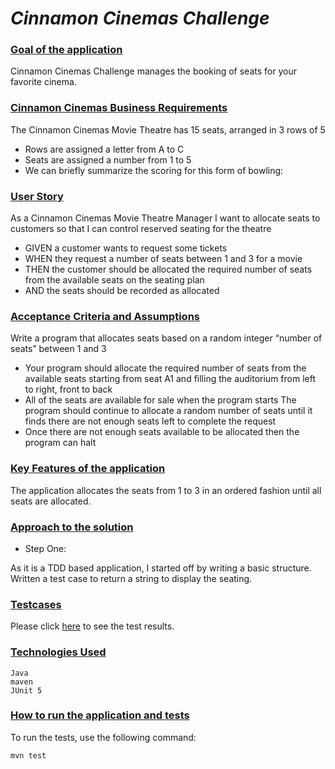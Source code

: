 # _Cinnamon Cinemas Challenge_

### <ins>Goal of the application</ins>

Cinnamon Cinemas Challenge manages the booking of seats for your favorite cinema. 

### <ins>Cinnamon Cinemas Business Requirements</ins>

The Cinnamon Cinemas Movie Theatre has 15 seats, arranged in 3 rows of 5
 - Rows are assigned a letter from A to C
 - Seats are assigned a number from 1 to 5
 - We can briefly summarize the scoring for this form of bowling:

### <ins>User Story</ins>

As a Cinnamon Cinemas Movie Theatre Manager
    I want to allocate seats to customers so that I can control reserved seating for the theatre
    
- GIVEN a customer wants to request some tickets 
- WHEN they request a number of seats between 1 and 3 for a movie 
- THEN the customer should be allocated the required number of seats from the available seats on the seating plan 
- AND the seats should be recorded as allocated

### <ins>Acceptance Criteria and Assumptions</ins>

Write a program that allocates seats based on a random integer “number of seats” between 1 and 3

 - Your program should allocate the required number of seats from the available seats starting from seat A1 and filling the auditorium from
    left to right, front to back 
 - All of the seats are available for sale when the program starts
    The program should continue to allocate a random number of seats until it finds there are not enough seats left to complete the request
 - Once there are not enough seats available to be allocated then the program can halt

### <ins>Key Features of the application</ins>

The application allocates the seats from 1 to 3 in an ordered fashion until all seats are allocated.

### <ins>Approach to the solution</ins>

- Step One:

As it is a TDD based application, I started off by writing a basic structure. Written a test case to return a string 
to display the seating.


### <ins> Testcases </ins>

Please click [here](https://htmlpreview.github.io/?https://github.com/archanajl/CinnamonCinemasChallenge/blob/master/docs/Test%20Results%20-%20BookingTest.html) to see the test results.
### <ins>Technologies Used</ins>

    Java
    maven
    JUnit 5

### <ins>How to run the application and tests</ins>

To run the tests, use the following command:

    mvn test
    
